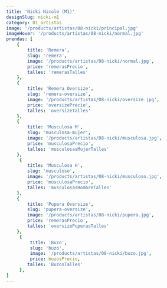 ```yaml
---
title: 'Nicki Nicole (M1)'
designSlug: nicki-m1
category: 01_artistas
image: '/products/artistas/08-nicki/principal.jpg'
imageHover: '/products/artistas/08-nicki/normal.jpg'
prendas: [
    {   
        title: 'Remera',
        slug: 'remera',          
        image: '/products/artistas/08-nicki/normal.jpg',
        price: 'remerasPrecio',
        talles: 'remerasTalles'
    },
    {
        title: 'Remera Oversize',
        slug: 'remera-oversize',
        image: '/products/artistas/08-nicki/oversize.jpg',
        price: 'oversizePrecio',
        talles: 'oversizeTalles'
    },
    {
        title: 'Musculosa M',
        slug: 'musculosa-mujer',
        image: '/products/artistas/08-nicki/musculosa.jpg',
        price: 'musculosaPrecio',
        talles: 'musculosasMujerTalles'
    },
     {
        title: 'Musculosa H',
        slug: 'musculoso',
        image: '/products/artistas/08-nicki/musculoso.jpg',
        price: 'musculosaPrecio',
        talles: 'musculosasHombreTalles'
    },
    {
        title: 'Pupera Oversize',
        slug: 'pupera-oversize',
        image: '/products/artistas/08-nicki/pupera.jpg',
        price: 'remerasPrecio',
        talles: 'oversizePuperasTalles'
    },
     {
         title: 'Buzo',
         slug: 'buzo',
         image: '/products/artistas/08-nicki/buzo.jpg',
         price: buzosPrecio,
        talles: 'BuzosTalles'
     },
]
---
```

